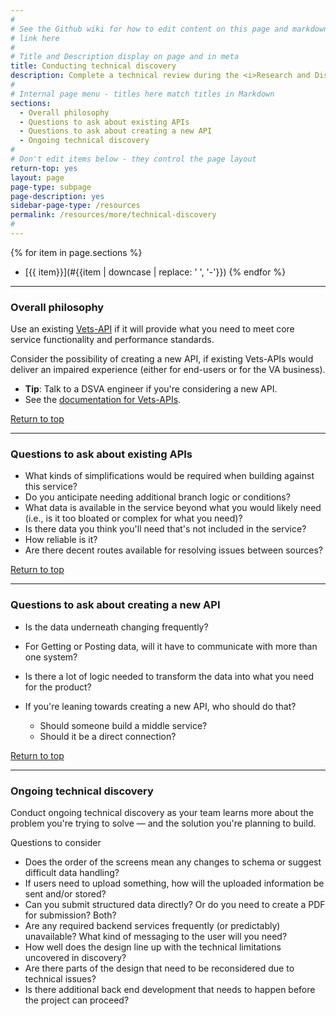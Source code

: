 ```yaml
---
#
# See the Github wiki for how to edit content on this page and markdown styles you can use:
# link here
#
# Title and Description display on page and in meta
title: Conducting technical discovery
description: Complete a technical review during the <i>Research and Discovery</i> phase and do ongoing technical discovery throughout the Digital Delivery lifecycle.
#
# Internal page menu - titles here match titles in Markdown
sections:
  - Overall philosophy
  - Questions to ask about existing APIs
  - Questions to ask about creating a new API
  - Ongoing technical discovery
#
# Don't edit items below - they control the page layout
return-top: yes
layout: page
page-type: subpage
page-description: yes
sidebar-page-type: /resources
permalink: /resources/more/technical-discovery
#
---
```


{% for item in page.sections %}
* [{{ item}}](#{{item | downcase | replace: ' ', '-'}})
{% endfor %}

<hr>

### Overall philosophy

Use an existing <a title="Go to Vets-API" href="https://github.com/department-of-veterans-affairs/vets-api" target="_blank">Vets-API</a> if it will provide what you need to meet core service functionality and performance standards.

Consider the possibility of creating a new API, if existing Vets-APIs would deliver an impaired experience (either for end-users or for the VA business).

* **Tip**: Talk to a DSVA engineer if you're considering a new API.
* See the <a title="" href="https://department-of-veterans-affairs.github.io/va-digital-services-platform-docs/docs/vets-developer-docs/vets-api/vets-api-readme.html" target="_blank">documentation for Vets-APIs</a>.

<a href="#">Return to top</a>

<hr>


### Questions to ask about existing APIs
* What kinds of simplifications would​ be​ required when building against this service?
* Do you anticipate needing additional branch logic or conditions?
* What data is available in the service beyond what you would likely need (i.e., is it too bloated or complex for what you need)?
* Is there data you think you'll need that's not included in the service?
* How reliable is it?
* Are there decent routes available for resolving issues between sources?

<a href="#">Return to top</a>

<hr>


### Questions to ask about creating a new API
* Is the data underneath changing frequently?
* For Getting or Posting data, will it have to communicate with more than one system?
* Is there a lot of logic needed to transform the data into what you need for the product?

* If you're leaning towards creating a new API, who should do that?
  * Should someone build a middle service?
  * Should it be a direct connection?

<a href="#">Return to top</a>

<hr>

### Ongoing technical discovery

Conduct ongoing technical discovery as your team learns more about the problem you're trying to solve &mdash; and the solution you're planning to build.

Questions to consider

* Does the order of the screens mean any changes to schema or suggest difficult data handling?
* If users need to upload something, how will the uploaded information be sent and/or stored?
* Can you submit structured data directly? Or do you need to create a PDF for submission? Both?
* Are any required backend services frequently (or predictably) unavailable? What kind of messaging to the user will you need?
* How well does the design line up with the technical limitations uncovered in discovery?
* Are there parts of the design that need to be reconsidered due to technical issues?
* Is there additional back end development that needs to happen before the project can proceed?
